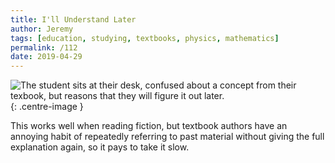 ```yaml
---
title: I'll Understand Later
author: Jeremy
tags: [education, studying, textbooks, physics, mathematics]
permalink: /112
date: 2019-04-29
---
```


![The student sits at their desk, confused about a concept from their texbook, but reasons that they will figure it out later.](https://res.cloudinary.com/dh3hm8pb7/image/upload/c_scale,q_auto:best,w_615/v1535842782/Handwaving/Published/IllUnderstandLater.png){: .centre-image }

This works well when reading fiction, but textbook authors have an annoying habit of repeatedly referring to past material without giving the full explanation again, so it pays to take it slow.